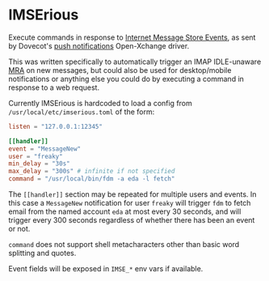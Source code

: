 # IMSErious

Execute commands in response to [Internet Message Store Events](rfc5423), as
sent by Dovecot's [push notifications](XO) Open-Xchange driver.

This was written specifically to automatically trigger an IMAP IDLE-unaware
[MRA] on new messages, but could also be used for desktop/mobile notifications
or anything else you could do by executing a command in response to a web
request.

Currently IMSErious is hardcoded to load a config from `/usr/local/etc/imserious.toml`
of the form:

```toml
listen = "127.0.0.1:12345"

[[handler]]
event = "MessageNew"
user = "freaky"
min_delay = "30s"
max_delay = "300s" # infinite if not specified
command = "/usr/local/bin/fdm -a eda -l fetch"
```

The `[[handler]]` section may be repeated for multiple users and events. In this
case a `MessageNew` notification for user `freaky` will trigger `fdm` to fetch
email from the named account `eda` at most every 30 seconds, and will trigger every
300 seconds regardless of whether there has been an event or not.

`command` does not support shell metacharacters other than basic word splitting and
quotes.

Event fields will be exposed in `IMSE_*` env vars if available.

[rfc5423]: https://www.rfc-editor.org/rfc/rfc5423.html
[OX]: https://doc.dovecot.org/configuration_manual/push_notification/
[MRA]: https://en.wikipedia.org/wiki/Mail_retrieval_agent